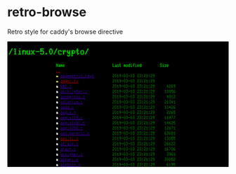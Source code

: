 # retro-browse
Retro style for caddy's browse directive

<p align="center"><img src="https://raw.githubusercontent.com/wille-io/retro-browse/master/screenshot.png" alt="retro-browse"></p>
